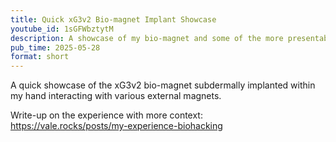 ```yaml
---
title: Quick xG3v2 Bio-magnet Implant Showcase
youtube_id: 1sGFWbztytM
description: A showcase of my bio-magnet and some of the more presentable things I can do with it.
pub_time: 2025-05-28
format: short
---
```


A quick showcase of the xG3v2 bio-magnet subdermally implanted within my hand interacting with various external magnets.

Write-up on the experience with more context: \
<https://vale.rocks/posts/my-experience-biohacking>
